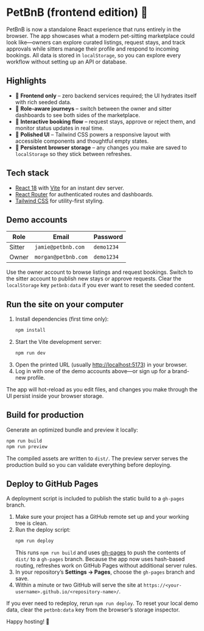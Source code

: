 # PetBnB (frontend edition) 🐾

PetBnB is now a standalone React experience that runs entirely in the browser. The app showcases what a modern pet-sitting
marketplace could look like—owners can explore curated listings, request stays, and track approvals while sitters manage
their profile and respond to incoming bookings. All data is stored in `localStorage`, so you can explore every workflow
without setting up an API or database.

## Highlights

- 🎯 **Frontend only** – zero backend services required; the UI hydrates itself with rich seeded data.
- 👤 **Role-aware journeys** – switch between the owner and sitter dashboards to see both sides of the marketplace.
- 📅 **Interactive booking flow** – request stays, approve or reject them, and monitor status updates in real time.
- 🎨 **Polished UI** – Tailwind CSS powers a responsive layout with accessible components and thoughtful empty states.
- 💾 **Persistent browser storage** – any changes you make are saved to `localStorage` so they stick between refreshes.

## Tech stack

- [React 18](https://react.dev/) with [Vite](https://vitejs.dev/) for an instant dev server.
- [React Router](https://reactrouter.com/) for authenticated routes and dashboards.
- [Tailwind CSS](https://tailwindcss.com/) for utility-first styling.

## Demo accounts

| Role   | Email                  | Password  |
| ------ | ---------------------- | --------- |
| Sitter | `jamie@petbnb.com`     | `demo1234`|
| Owner  | `morgan@petbnb.com`    | `demo1234`|

Use the owner account to browse listings and request bookings. Switch to the sitter account to publish new stays or
approve requests. Clear the `localStorage` key `petbnb:data` if you ever want to reset the seeded content.

## Run the site on your computer

1. Install dependencies (first time only):
   ```bash
   npm install
   ```
2. Start the Vite development server:
   ```bash
   npm run dev
   ```
3. Open the printed URL (usually [http://localhost:5173](http://localhost:5173)) in your browser.
4. Log in with one of the demo accounts above—or sign up for a brand-new profile.

The app will hot-reload as you edit files, and changes you make through the UI persist inside your browser storage.

## Build for production

Generate an optimized bundle and preview it locally:

```bash
npm run build
npm run preview
```

The compiled assets are written to `dist/`. The preview server serves the production build so you can validate everything
before deploying.

## Deploy to GitHub Pages

A deployment script is included to publish the static build to a `gh-pages` branch.

1. Make sure your project has a GitHub remote set up and your working tree is clean.
2. Run the deploy script:
   ```bash
   npm run deploy
   ```
   This runs `npm run build` and uses [gh-pages](https://github.com/tschaub/gh-pages) to push the contents of `dist/` to
a `gh-pages` branch. Because the app now uses hash-based routing, refreshes work on GitHub Pages without additional
server rules.
3. In your repository’s **Settings → Pages**, choose the `gh-pages` branch and save.
4. Within a minute or two GitHub will serve the site at `https://<your-username>.github.io/<repository-name>/`.

If you ever need to redeploy, rerun `npm run deploy`. To reset your local demo data, clear the `petbnb:data` key from
the browser’s storage inspector.

Happy hosting! 🐶
